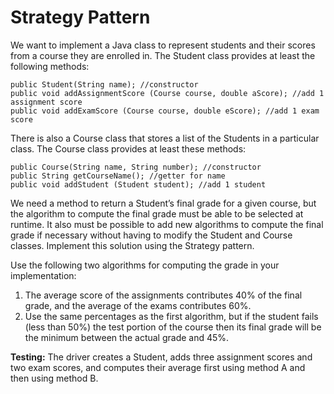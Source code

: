 
# Strategy Pattern
We want to implement a Java class to represent students and their scores from a course they
are enrolled in. The Student class provides at least the following methods:

```
public Student(String name); //constructor
public void addAssignmentScore (Course course, double aScore); //add 1 assignment score
public void addExamScore (Course course, double eScore); //add 1 exam score

```

There is also a Course class that stores a list of the Students in a particular class. The Course
class provides at least these methods:

```
public Course(String name, String number); //constructor
public String getCourseName(); //getter for name
public void addStudent (Student student); //add 1 student
```

We need a method to return a Student’s final grade for a given course, but the algorithm to
compute the final grade must be able to be selected at runtime. It also must be possible to add
new algorithms to compute the final grade if necessary without having to modify the Student
and Course classes. Implement this solution using the Strategy pattern.

Use the following two algorithms for computing the grade in your implementation:
1. The average score of the assignments contributes 40% of the final grade, and the average of
the exams contributes 60%.
2. Use the same percentages as the first algorithm, but if the student fails (less than 50%) the
test portion of the course then its final grade will be the minimum between the actual grade and
45%.

**Testing:** The driver creates a Student, adds three assignment scores and two exam scores, and
computes their average first using method A and then using method B.
